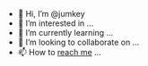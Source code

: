 - 👋 Hi, I’m @jumkey
- 👀 I’m interested in ...
- 🌱 I’m currently learning ...
- 💞️ I’m looking to collaborate on ...
- 📫 How to [reach me](mailto:474868678@qq.com) ...

<!---
jumkey/jumkey is a ✨ special ✨ repository because its `README.md` (this file) appears on your GitHub profile.
You can click the Preview link to take a look at your changes.
--->
